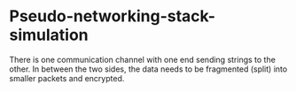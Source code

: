 # Pseudo-networking-stack-simulation
There is one communication channel with one end sending strings to the other. In between the two sides, the data needs to be fragmented (split) into smaller packets and encrypted. 

